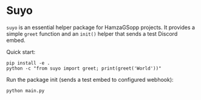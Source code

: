 # Suyo

`suyo` is an essential helper package for HamzaGSopp projects. It provides a
simple `greet` function and an `init()` helper that sends a test Discord embed.

Quick start:

    pip install -e .
    python -c "from suyo import greet; print(greet('World'))"

Run the package init (sends a test embed to configured webhook):

    python main.py
